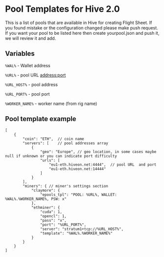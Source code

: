 # Pool Templates for Hive 2.0

This is a list of pools that are available in Hive for creating Flight Sheet.
If you found mistake or the configuration changed please make push request.
If you want your pool to be listed here then create yourpool.json and push it, we will review it and add.


## Variables
`%WAL%` - Wallet address

`%URL%` - pool URL <address:port>

`%URL_HOST%` - pool address

`%URL_PORT%` - pool port

`%WORKER_NAME%` - worker name (from rig name)

## Pool template example
```
[
    {
        "coin": "ETH",  // coin name
        "servers": [    // pool addresses array
            {
                "geo": "Europe", // geo location, in some cases maybe null if unknown or you can indicate port difficulty 
                "urls": [
                    "eu1-eth.hiveon.net:4444",  // pool URL  and port
                    "eu1-eth.hiveon.net:14444"
                ]
            }
        ],
        "miners": { // miner's settings section
            "claymore": {
                "epools_tpl": "POOL: %URL%, WALLET: %WAL%.%WORKER_NAME%, PSW: x"
            },
            "ethminer": {
                "cuda": 1,
                "opencl": 1,
                "pass": "x",
                "port": "%URL_PORT%",
                "server": "stratum1+tcp://%URL_HOST%",
                "template": "%WAL%.%WORKER_NAME%"
            }
        }
    }
]
```
